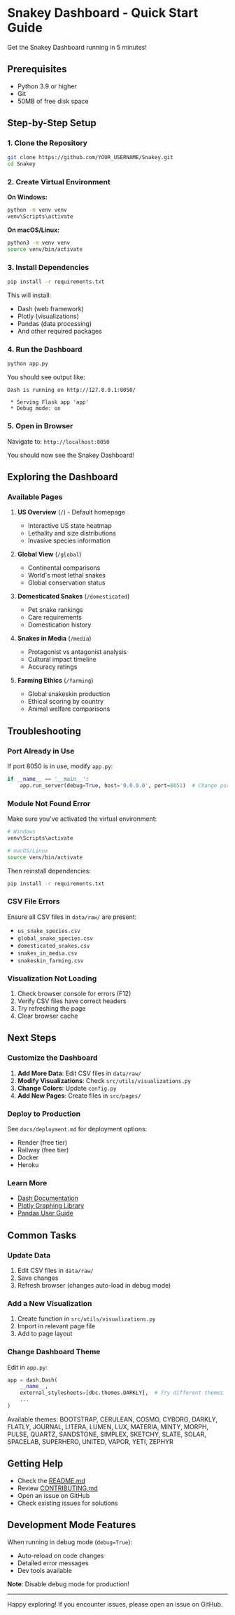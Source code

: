 # Snakey Dashboard - Quick Start Guide

Get the Snakey Dashboard running in 5 minutes!

## Prerequisites

- Python 3.9 or higher
- Git
- 50MB of free disk space

## Step-by-Step Setup

### 1. Clone the Repository

```bash
git clone https://github.com/YOUR_USERNAME/Snakey.git
cd Snakey
```

### 2. Create Virtual Environment

**On Windows:**
```bash
python -m venv venv
venv\Scripts\activate
```

**On macOS/Linux:**
```bash
python3 -m venv venv
source venv/bin/activate
```

### 3. Install Dependencies

```bash
pip install -r requirements.txt
```

This will install:
- Dash (web framework)
- Plotly (visualizations)
- Pandas (data processing)
- And other required packages

### 4. Run the Dashboard

```bash
python app.py
```

You should see output like:
```
Dash is running on http://127.0.0.1:8050/

 * Serving Flask app 'app'
 * Debug mode: on
```

### 5. Open in Browser

Navigate to: `http://localhost:8050`

You should now see the Snakey Dashboard!

## Exploring the Dashboard

### Available Pages

1. **US Overview** (`/`) - Default homepage
   - Interactive US state heatmap
   - Lethality and size distributions
   - Invasive species information

2. **Global View** (`/global`)
   - Continental comparisons
   - World's most lethal snakes
   - Global conservation status

3. **Domesticated Snakes** (`/domesticated`)
   - Pet snake rankings
   - Care requirements
   - Domestication history

4. **Snakes in Media** (`/media`)
   - Protagonist vs antagonist analysis
   - Cultural impact timeline
   - Accuracy ratings

5. **Farming Ethics** (`/farming`)
   - Global snakeskin production
   - Ethical scoring by country
   - Animal welfare comparisons

## Troubleshooting

### Port Already in Use

If port 8050 is in use, modify `app.py`:

```python
if __name__ == '__main__':
    app.run_server(debug=True, host='0.0.0.0', port=8051)  # Change port
```

### Module Not Found Error

Make sure you've activated the virtual environment:
```bash
# Windows
venv\Scripts\activate

# macOS/Linux
source venv/bin/activate
```

Then reinstall dependencies:
```bash
pip install -r requirements.txt
```

### CSV File Errors

Ensure all CSV files in `data/raw/` are present:
- `us_snake_species.csv`
- `global_snake_species.csv`
- `domesticated_snakes.csv`
- `snakes_in_media.csv`
- `snakeskin_farming.csv`

### Visualization Not Loading

1. Check browser console for errors (F12)
2. Verify CSV files have correct headers
3. Try refreshing the page
4. Clear browser cache

## Next Steps

### Customize the Dashboard

1. **Add More Data**: Edit CSV files in `data/raw/`
2. **Modify Visualizations**: Check `src/utils/visualizations.py`
3. **Change Colors**: Update `config.py`
4. **Add New Pages**: Create files in `src/pages/`

### Deploy to Production

See `docs/deployment.md` for deployment options:
- Render (free tier)
- Railway (free tier)
- Docker
- Heroku

### Learn More

- [Dash Documentation](https://dash.plotly.com/)
- [Plotly Graphing Library](https://plotly.com/python/)
- [Pandas User Guide](https://pandas.pydata.org/docs/)

## Common Tasks

### Update Data

1. Edit CSV files in `data/raw/`
2. Save changes
3. Refresh browser (changes auto-load in debug mode)

### Add a New Visualization

1. Create function in `src/utils/visualizations.py`
2. Import in relevant page file
3. Add to page layout

### Change Dashboard Theme

Edit in `app.py`:
```python
app = dash.Dash(
    __name__,
    external_stylesheets=[dbc.themes.DARKLY],  # Try different themes
    ...
)
```

Available themes: BOOTSTRAP, CERULEAN, COSMO, CYBORG, DARKLY, FLATLY, JOURNAL, LITERA, LUMEN, LUX, MATERIA, MINTY, MORPH, PULSE, QUARTZ, SANDSTONE, SIMPLEX, SKETCHY, SLATE, SOLAR, SPACELAB, SUPERHERO, UNITED, VAPOR, YETI, ZEPHYR

## Getting Help

- Check the [README.md](../README.md)
- Review [CONTRIBUTING.md](../CONTRIBUTING.md)
- Open an issue on GitHub
- Check existing issues for solutions

## Development Mode Features

When running in debug mode (`debug=True`):
- Auto-reload on code changes
- Detailed error messages
- Dev tools available

**Note**: Disable debug mode for production!

---

Happy exploring! If you encounter issues, please open an issue on GitHub.
